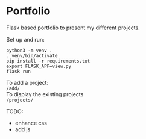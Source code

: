 # Portfolio

Flask based portfolio to present my different projects.

Set up and run:
```
python3 -m venv .
. venv/bin/activate
pip install -r requirements.txt
export FLASK_APP=view.py
flask run
```

To add a project:  
`/add/`  
To display the existing projects  
`/projects/`

TODO:
- enhance css
- add js
